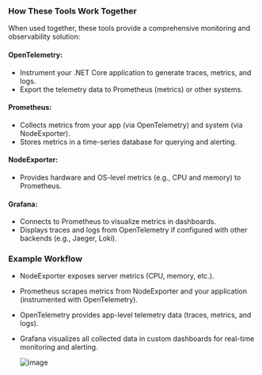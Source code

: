 ### How These Tools Work Together
When used together, these tools provide a comprehensive monitoring and observability solution:

#### OpenTelemetry:
- Instrument your .NET Core application to generate traces, metrics, and logs.
- Export the telemetry data to Prometheus (metrics) or other systems.

#### Prometheus:
- Collects metrics from your app (via OpenTelemetry) and system (via NodeExporter).
- Stores metrics in a time-series database for querying and alerting.

#### NodeExporter:
- Provides hardware and OS-level metrics (e.g., CPU and memory) to Prometheus.

#### Grafana:
- Connects to Prometheus to visualize metrics in dashboards.
- Displays traces and logs from OpenTelemetry if configured with other backends (e.g., Jaeger, Loki).

### Example Workflow
- NodeExporter exposes server metrics (CPU, memory, etc.).
- Prometheus scrapes metrics from NodeExporter and your application (instrumented with OpenTelemetry).
- OpenTelemetry provides app-level telemetry data (traces, metrics, and logs).
- Grafana visualizes all collected data in custom dashboards for real-time monitoring and alerting.

  ![image](https://github.com/user-attachments/assets/14615e45-3224-4b9e-a64f-a10e7e968895)
